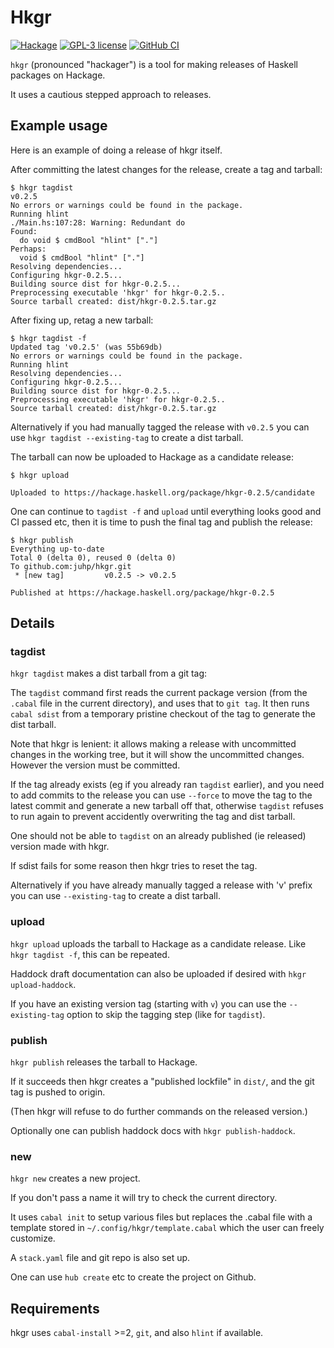 # Hkgr

[![Hackage](https://img.shields.io/hackage/v/hkgr.svg)](https://hackage.haskell.org/package/hkgr)
[![GPL-3 license](https://img.shields.io/badge/license-GPL--3-blue.svg)](LICENSE)
[![GitHub CI](https://github.com/juhp/hkgr/workflows/build/badge.svg)](https://github.com/juhp/hkgr/actions)

`hkgr` (pronounced "hackager") is a tool for making releases of
Haskell packages on Hackage.

It uses a cautious stepped approach to releases.

## Example usage

Here is an example of doing a release of hkgr itself.

After committing the latest changes for the release, create a tag and tarball:

```
$ hkgr tagdist
v0.2.5
No errors or warnings could be found in the package.
Running hlint
./Main.hs:107:28: Warning: Redundant do
Found:
  do void $ cmdBool "hlint" ["."]
Perhaps:
  void $ cmdBool "hlint" ["."]
Resolving dependencies...
Configuring hkgr-0.2.5...
Building source dist for hkgr-0.2.5...
Preprocessing executable 'hkgr' for hkgr-0.2.5..
Source tarball created: dist/hkgr-0.2.5.tar.gz
```

After fixing up, retag a new tarball:

```
$ hkgr tagdist -f
Updated tag 'v0.2.5' (was 55b69db)
No errors or warnings could be found in the package.
Running hlint
Resolving dependencies...
Configuring hkgr-0.2.5...
Building source dist for hkgr-0.2.5...
Preprocessing executable 'hkgr' for hkgr-0.2.5..
Source tarball created: dist/hkgr-0.2.5.tar.gz
```

Alternatively if you had manually tagged the release with `v0.2.5`
you can use `hkgr tagdist --existing-tag` to create a dist tarball.

The tarball can now be uploaded to Hackage as a candidate release:
```
$ hkgr upload

Uploaded to https://hackage.haskell.org/package/hkgr-0.2.5/candidate
```

One can continue to `tagdist -f` and `upload` until
everything looks good and CI passed etc,
then it is time to push the final tag and publish the release:

```
$ hkgr publish
Everything up-to-date
Total 0 (delta 0), reused 0 (delta 0)
To github.com:juhp/hkgr.git
 * [new tag]         v0.2.5 -> v0.2.5

Published at https://hackage.haskell.org/package/hkgr-0.2.5
```

## Details

### tagdist
`hkgr tagdist` makes a dist tarball from a git tag:

The `tagdist` command first reads the current package version
(from the `.cabal` file in the current directory), and uses that to `git tag`.
It then runs `cabal sdist` from a temporary pristine checkout of the tag
to generate the dist tarball.

Note that hkgr is lenient: it allows making a release with uncommitted changes
in the working tree, but it will show the uncommitted changes.
However the version must be committed.

If the tag already exists (eg if you already ran `tagdist` earlier),
and you need to add commits to the release
you can use `--force` to move the tag to the latest commit
and generate a new tarball off that,
otherwise `tagdist` refuses to run again to prevent accidently overwriting
the tag and dist tarball.

One should not be able to `tagdist` on an already published
(ie released) version made with hkgr.

If sdist fails for some reason then hkgr tries to reset the tag.

Alternatively if you have already manually tagged a release with 'v' prefix
you can use `--existing-tag` to create a dist tarball.

### upload
`hkgr upload` uploads the tarball to Hackage as a candidate release.
Like `hkgr tagdist -f`, this can be repeated.

Haddock draft documentation can also be uploaded if desired with `hkgr upload-haddock`.

If you have an existing version tag (starting with `v`) you can use
the `--existing-tag` option to skip the tagging step (like for `tagdist`).

### publish
`hkgr publish` releases the tarball to Hackage.

If it succeeds then hkgr creates a "published lockfile" in `dist/`,
and the git tag is pushed to origin.

(Then hkgr will refuse to do further commands on the released version.)

Optionally one can publish haddock docs with `hkgr publish-haddock`.

### new
`hkgr new` creates a new project.

If you don't pass a name it will try to check the current directory.

It uses `cabal init` to setup various files but replaces the .cabal file
with a template stored in `~/.config/hkgr/template.cabal` which the user
can freely customize.

A `stack.yaml` file and git repo is also set up.

One can use `hub create` etc to create the project on Github.

## Requirements
hkgr uses `cabal-install` >=2, `git`, and also `hlint` if available.
